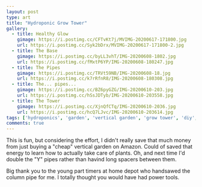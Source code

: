 ```yaml
---
layout: post
type: art
title: "Hydroponic Grow Tower"
gallery:
  - title: Healthy Glow
    gimage: https://i.postimg.cc/CFTvKt7j/MVIMG-20200617-171800.jpg
    url: https://i.postimg.cc/Syk2bDrx/MVIMG-20200617-171800-2.jpg
  - title: The Base
    gimage: https://i.postimg.cc/byLL3vhT/IMG-20200608-1802.jpg
    url: https://i.postimg.cc/fMxtP6YP/IMG-20200608-180247.jpg
  - title: The Pipes
    gimage: https://i.postimg.cc/TRVt59NB/IMG-20200608-18.jpg
    url: https://i.postimg.cc/k7rRfnR8/IMG-20200608-180308.jpg
  - title: The... pipes...
    gimage: https://i.postimg.cc/BZ6pyGZG/IMG-20200610-203.jpg
    url: https://i.postimg.cc/hSsJDTyb/IMG-20200610-203558.jpg
  - title: The Tower
    gimage: https://i.postimg.cc/XjnQfCTq/IMG-20200610-2036.jpg
    url: https://i.postimg.cc/hcQ7LJvc/IMG-20200610-203614.jpg
tags: ['hydroponics', 'garden', 'vertical garden', 'grow tower', 'diy', 'design', 'food']
comments: true
---
```

This is fun, but considering the effort, I didn't really save that much money from just buying a "cheap" vertical garden on Amazon.  Could of saved that energy to learn how to actually take care of plants.  Oh, and next time I'd double the "Y" pipes rather than havind long spacers between them.

Big thank you to the young part timers at home depot who handsawed the column pipe for me.  I totally thought you would have had power tools.
